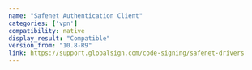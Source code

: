 ```yaml
---
name: "Safenet Authentication Client"
categories: ['vpn']
compatibility: native
display_result: "Compatible"
version_from: "10.8-R9"
link: https://support.globalsign.com/code-signing/safenet-drivers
---
```

